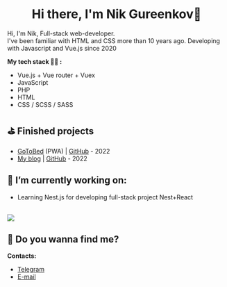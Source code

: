 <h1 align="center">Hi there, I'm Nik Gureenkov👋</h1>

Hi, I'm Nik, Full-stack web-developer.<br/>
I've been familiar with HTML and CSS more than 10 years ago. Developing with Javascript and Vue.js since 2020

**My tech stack 👨‍💻 :**
* Vue.js + Vue router + Vuex
* JavaScript
* PHP
* HTML
* CSS / SCSS / SASS

## ⛳️ Finished projects
- <a href="https://go-to-bed.ru" target="_blank">GoToBed</a> (PWA) | <a href="https://github.com/gureenkov56/go-to-bed">GitHub</a> - 2022<br/>
- <a href="https://nikitagureenkov.ru" target="_blank">My blog</a> | <a href="https://github.com/gureenkov56/gureenkov56-blog">GitHub</a> - 2022

## 🔭 I’m currently working on:
- Learning Nest.js for developing full-stack project Nest+React

<br/>
<div>
  <a href="https://www.codewars.com/users/gureenkov56">
    <img src="https://www.codewars.com/users/gureenkov56/badges/small" >
  </a>
</div>

## 🌝 Do you wanna find me?

**Contacts:**
* <a href="http://t.me/gureenkov56">Telegram</a>
* <a href="mailto:gureenkov56@gmail.com">E-mail</a>


<!--
**gureenkov56/gureenkov56** is a ✨ _special_ ✨ repository because its `README.md` (this file) appears on your GitHub profile.

Here are some ideas to get you started:

- 🔭 I’m currently working on ...
- 🌱 I’m currently learning ...
- 👯 I’m looking to collaborate on ...
- 🤔 I’m looking for help with ...
- 💬 Ask me about ...
- 📫 How to reach me: ...
- 😄 Pronouns: ...
- ⚡ Fun fact: ...

-->
